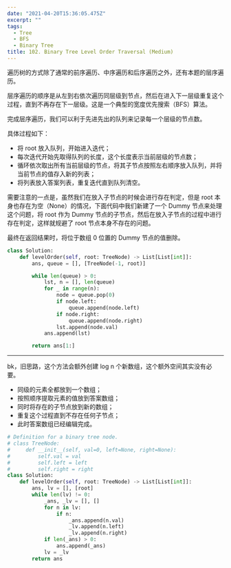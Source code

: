 ```yaml
---
date: "2021-04-20T15:36:05.475Z"
excerpt: ""
tags:
  - Tree
  - BFS
  - Binary Tree
title: 102. Binary Tree Level Order Traversal (Medium)
---
```


遍历树的方式除了通常的前序遍历、中序遍历和后序遍历之外，还有本题的层序遍历。

层序遍历的顺序是从左到右依次遍历同层级到节点，然后在进入下一层级重复这个过程，直到不再存在下一层级。这是一个典型的宽度优先搜索（BFS）算法。

完成层序遍历，我们可以利于先进先出的队列来记录每一个层级的节点数。

具体过程如下：

- 将 root 放入队列，开始进入迭代；
- 每次迭代开始先取得队列的长度，这个长度表示当前层级的节点数；
- 循环依次取出所有当前层级的节点，将其子节点按照左右顺序放入队列，并将当前节点的值存入新的列表；
- 将列表放入答案列表，重复迭代直到队列清空。

需要注意的一点是，虽然我们在放入子节点的时候会进行存在判定，但是 root 本身也存在为空（None）的情况，下面代码中我们新建了一个 Dummy 节点来处理这个问题，将 root 作为 Dummy 节点的子节点，然后在放入子节点的过程中进行存在判定，这样就规避了 root 节点本身不存在的问题。

最终在返回结果时，将位于数组 0 位置的 Dummy 节点的值删除。

```python
class Solution:
    def levelOrder(self, root: TreeNode) -> List[List[int]]:
        ans, queue = [], [TreeNode(-1, root)]

        while len(queue) > 0:
            lst, n = [], len(queue)
            for _ in range(n):
                node = queue.pop(0)
                if node.left:
                    queue.append(node.left)
                if node.right:
                    queue.append(node.right)
                lst.append(node.val)
            ans.append(lst)

        return ans[1:]
```

---

bk，旧思路，这个方法会额外创建 log n 个新数组，这个额外空间其实没有必要。

- 同级的元素全都放到一个数组；
- 按照顺序提取元素的值放到答案数组；
- 同时将存在的子节点放到新的数组；
- 重复这个过程直到不存在任何子节点；
- 此时答案数组已经编辑完成。

```python
# Definition for a binary tree node.
# class TreeNode:
#     def __init__(self, val=0, left=None, right=None):
#         self.val = val
#         self.left = left
#         self.right = right
class Solution:
    def levelOrder(self, root: TreeNode) -> List[List[int]]:
        ans, lv = [], [root]
        while len(lv) != 0:
            _ans, _lv = [], []
            for n in lv:
                if n:
                    _ans.append(n.val)
                    _lv.append(n.left)
                    _lv.append(n.right)
            if len(_ans) > 0:
                ans.append(_ans)
            lv = _lv
        return ans
```
